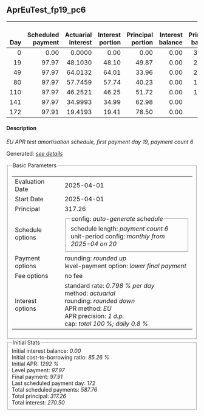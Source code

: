 <h2>AprEuTest_fp19_pc6</h2>
<table>
    <thead style="vertical-align: bottom;">
        <th style="text-align: right;">Day</th>
        <th style="text-align: right;">Scheduled payment</th>
        <th style="text-align: right;">Actuarial interest</th>
        <th style="text-align: right;">Interest portion</th>
        <th style="text-align: right;">Principal portion</th>
        <th style="text-align: right;">Interest balance</th>
        <th style="text-align: right;">Principal balance</th>
        <th style="text-align: right;">Total actuarial interest</th>
        <th style="text-align: right;">Total interest</th>
        <th style="text-align: right;">Total principal</th>
    </thead>
    <tr style="text-align: right;">
        <td class="ci00">0</td>
        <td class="ci01" style="white-space: nowrap;">0.00</td>
        <td class="ci02">0.0000</td>
        <td class="ci03">0.00</td>
        <td class="ci04">0.00</td>
        <td class="ci05">0.00</td>
        <td class="ci06">317.26</td>
        <td class="ci07">0.0000</td>
        <td class="ci08">0.00</td>
        <td class="ci09">0.00</td>
    </tr>
    <tr style="text-align: right;">
        <td class="ci00">19</td>
        <td class="ci01" style="white-space: nowrap;">97.97</td>
        <td class="ci02">48.1030</td>
        <td class="ci03">48.10</td>
        <td class="ci04">49.87</td>
        <td class="ci05">0.00</td>
        <td class="ci06">267.39</td>
        <td class="ci07">48.1030</td>
        <td class="ci08">48.10</td>
        <td class="ci09">49.87</td>
    </tr>
    <tr style="text-align: right;">
        <td class="ci00">49</td>
        <td class="ci01" style="white-space: nowrap;">97.97</td>
        <td class="ci02">64.0132</td>
        <td class="ci03">64.01</td>
        <td class="ci04">33.96</td>
        <td class="ci05">0.00</td>
        <td class="ci06">233.43</td>
        <td class="ci07">112.1161</td>
        <td class="ci08">112.11</td>
        <td class="ci09">83.83</td>
    </tr>
    <tr style="text-align: right;">
        <td class="ci00">80</td>
        <td class="ci01" style="white-space: nowrap;">97.97</td>
        <td class="ci02">57.7459</td>
        <td class="ci03">57.74</td>
        <td class="ci04">40.23</td>
        <td class="ci05">0.00</td>
        <td class="ci06">193.20</td>
        <td class="ci07">169.8620</td>
        <td class="ci08">169.85</td>
        <td class="ci09">124.06</td>
    </tr>
    <tr style="text-align: right;">
        <td class="ci00">110</td>
        <td class="ci01" style="white-space: nowrap;">97.97</td>
        <td class="ci02">46.2521</td>
        <td class="ci03">46.25</td>
        <td class="ci04">51.72</td>
        <td class="ci05">0.00</td>
        <td class="ci06">141.48</td>
        <td class="ci07">216.1141</td>
        <td class="ci08">216.10</td>
        <td class="ci09">175.78</td>
    </tr>
    <tr style="text-align: right;">
        <td class="ci00">141</td>
        <td class="ci01" style="white-space: nowrap;">97.97</td>
        <td class="ci02">34.9993</td>
        <td class="ci03">34.99</td>
        <td class="ci04">62.98</td>
        <td class="ci05">0.00</td>
        <td class="ci06">78.50</td>
        <td class="ci07">251.1134</td>
        <td class="ci08">251.09</td>
        <td class="ci09">238.76</td>
    </tr>
    <tr style="text-align: right;">
        <td class="ci00">172</td>
        <td class="ci01" style="white-space: nowrap;">97.91</td>
        <td class="ci02">19.4193</td>
        <td class="ci03">19.41</td>
        <td class="ci04">78.50</td>
        <td class="ci05">0.00</td>
        <td class="ci06">0.00</td>
        <td class="ci07">270.5328</td>
        <td class="ci08">270.50</td>
        <td class="ci09">317.26</td>
    </tr>
</table>
<h4>Description</h4>
<p><i>EU APR test amortisation schedule, first payment day 19, payment count 6</i></p>
<p>Generated: <i><a href="../GeneratedDate.html">see details</a></i></p>
<fieldset><legend>Basic Parameters</legend>
<table>
    <tr>
        <td>Evaluation Date</td>
        <td>2025-04-01</td>
    </tr>
    <tr>
        <td>Start Date</td>
        <td>2025-04-01</td>
    </tr>
    <tr>
        <td>Principal</td>
        <td>317.26</td>
    </tr>
    <tr>
        <td>Schedule options</td>
        <td>
            <fieldset>
                <legend>config: <i>auto-generate schedule</i></legend>
                <div>schedule length: <i><i>payment count</i> 6</i></div>
                <div>unit-period config: <i>monthly from 2025-04 on 20</i></div>
            </fieldset>
        </td>
    </tr>
    <tr>
        <td>Payment options</td>
        <td>
            <div>
                <div>rounding: <i>rounded up</i></div>
                <div>level-payment option: <i>lower&nbsp;final&nbsp;payment</i></div>
            </div>
        </td>
    </tr>
    <tr>
        <td>Fee options</td>
        <td>no fee
        </td>
    </tr>
    <tr>
        <td>Interest options</td>
        <td>
            <div>
                <div>standard rate: <i>0.798 % per day</i></div>
                <div>method: <i>actuarial</i></div>
                <div>rounding: <i>rounded down</i></div>
                <div>APR method: <i>EU</i></div>
                <div>APR precision: <i>1 d.p.</i></div>
                <div>cap: <i>total 100 %; daily 0.8 %</div>
            </div>
        </td>
    </tr>
</table></fieldset>
<fieldset><legend>Initial Stats</legend>
<div>
    <div>Initial interest balance: <i>0.00</i></div>
    <div>Initial cost-to-borrowing ratio: <i>85.26 %</i></div>
    <div>Initial APR: <i>1292 %</i></div>
    <div>Level payment: <i>97.97</i></div>
    <div>Final payment: <i>97.91</i></div>
    <div>Last scheduled payment day: <i>172</i></div>
    <div>Total scheduled payments: <i>587.76</i></div>
    <div>Total principal: <i>317.26</i></div>
    <div>Total interest: <i>270.50</i></div>
</div></fieldset>